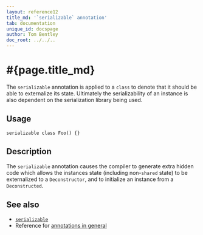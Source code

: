```yaml
---
layout: reference12
title_md: '`serializable` annotation'
tab: documentation
unique_id: docspage
author: Tom Bentley
doc_root: ../../..
---
```


# #{page.title_md}

The `serializable` annotation is applied to a `class` to denote that it 
should be able to externalize its state. Ultimately the serializability of an 
instance is also dependent on the serialization library being used.

## Usage

<!-- try: -->
    serializable class Foo() {}

## Description

The `serializable` annotation causes the compiler to generate extra hidden 
code which allows the instances state (including non-`shared` state) to be 
externalized to a `Deconstructor`, and to initialize an instance from a 
`Deconstructed`.

## See also

* [`serializable`](#{site.urls.apidoc_1_2}/index.html#serializable)
* Reference for [annotations in general](../../structure/annotation/)

